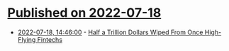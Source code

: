 # [Published on 2022-07-18](index.md)

* [2022-07-18, 14:46:00](https://news.slashdot.org/story/22/07/18/1447205/half-a-trillion-dollars-wiped-from-once-high-flying-fintechs?utm_source=rss1.0mainlinkanon&utm_medium=feed) - [Half a Trillion Dollars Wiped From Once High-Flying Fintechs](https://news.slashdot.org/story/22/07/18/1447205/half-a-trillion-dollars-wiped-from-once-high-flying-fintechs?utm_source=rss1.0mainlinkanon&utm_medium=feed)
